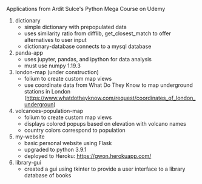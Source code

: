 Applications from Ardit Sulce's Python Mega Course on Udemy

1. dictionary
   - simple dictionary with prepopulated data
   - uses similarity ratio from difflib, get_closest_match to offer alternatives to user input
   - dictionary-database connects to a mysql database
2. panda-app
   - uses jupyter, pandas, and ipython for data analysis
   - must use numpy 1.19.3
3. london-map (under construction)
   - folium to create custom map views
   - use coordinate data from What Do They Know to map underground stations in London
     (https://www.whatdotheyknow.com/request/coordinates_of_london_undergroun)
4. volcanoes-population-map
   - folium to create custom map views
   - displays colored popups based on elevation with volcano names
   - country colors correspond to population
5. my-website
   - basic personal website using Flask
   - upgraded to python 3.9.1
   - deployed to Heroku: https://gwon.herokuapp.com/
6. library-gui
   - created a gui using tkinter to provide a user interface to a library database of books
   